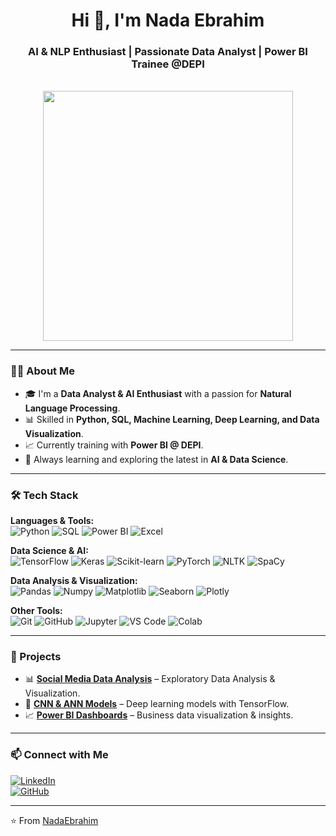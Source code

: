 <div align="center">
	<h1>Hi 👋, I'm Nada Ebrahim</h1>
	<h3>AI & NLP Enthusiast | Passionate Data Analyst | Power BI Trainee @DEPI</h3>
	<br>
	<img src="https://media.giphy.com/media/L1R1tvI9svkIWwpVYr/giphy.gif" width="400"/>
</div>

---

### 👩‍💻 About Me
- 🎓 I'm a **Data Analyst & AI Enthusiast** with a passion for **Natural Language Processing**.  
- 📊 Skilled in **Python, SQL, Machine Learning, Deep Learning, and Data Visualization**.  
- 📈 Currently training with **Power BI @ DEPI**.  
- 🌱 Always learning and exploring the latest in **AI & Data Science**.  

---

### 🛠️ Tech Stack
**Languages & Tools:**  
![Python](https://img.shields.io/badge/Python-3776AB?style=for-the-badge&logo=python&logoColor=white)
![SQL](https://img.shields.io/badge/SQL-4479A1?style=for-the-badge&logo=postgresql&logoColor=white)
![Power BI](https://img.shields.io/badge/Power%20BI-F2C811?style=for-the-badge&logo=powerbi&logoColor=black)
![Excel](https://img.shields.io/badge/Excel-217346?style=for-the-badge&logo=microsoft-excel&logoColor=white)

**Data Science & AI:**  
![TensorFlow](https://img.shields.io/badge/TensorFlow-FF6F00?style=for-the-badge&logo=tensorflow&logoColor=white)
![Keras](https://img.shields.io/badge/Keras-D00000?style=for-the-badge&logo=keras&logoColor=white)
![Scikit-learn](https://img.shields.io/badge/Scikit--learn-F7931E?style=for-the-badge&logo=scikitlearn&logoColor=white)
![PyTorch](https://img.shields.io/badge/PyTorch-EE4C2C?style=for-the-badge&logo=pytorch&logoColor=white)
![NLTK](https://img.shields.io/badge/NLTK-15495E?style=for-the-badge&logo=python&logoColor=white)
![SpaCy](https://img.shields.io/badge/SpaCy-09A3D5?style=for-the-badge&logo=python&logoColor=white)

**Data Analysis & Visualization:**  
![Pandas](https://img.shields.io/badge/Pandas-150458?style=for-the-badge&logo=pandas&logoColor=white)
![Numpy](https://img.shields.io/badge/Numpy-013243?style=for-the-badge&logo=numpy&logoColor=white)
![Matplotlib](https://img.shields.io/badge/Matplotlib-11557c?style=for-the-badge&logo=plotly&logoColor=white)
![Seaborn](https://img.shields.io/badge/Seaborn-4EABE1?style=for-the-badge&logo=python&logoColor=white)
![Plotly](https://img.shields.io/badge/Plotly-3F4F75?style=for-the-badge&logo=plotly&logoColor=white)

**Other Tools:**  
![Git](https://img.shields.io/badge/Git-F05032?style=for-the-badge&logo=git&logoColor=white)
![GitHub](https://img.shields.io/badge/GitHub-181717?style=for-the-badge&logo=github&logoColor=white)
![Jupyter](https://img.shields.io/badge/Jupyter-F37626?style=for-the-badge&logo=jupyter&logoColor=white)
![VS Code](https://img.shields.io/badge/VS%20Code-007ACC?style=for-the-badge&logo=visual-studio-code&logoColor=white)
![Colab](https://img.shields.io/badge/Google%20Colab-F9AB00?style=for-the-badge&logo=googlecolab&logoColor=white)

---

### 🚀 Projects
- 📊 **[Social Media Data Analysis](#)** – Exploratory Data Analysis & Visualization.  
- 🤖 **[CNN & ANN Models](#)** – Deep learning models with TensorFlow.  
- 📈 **[Power BI Dashboards](#)** – Business data visualization & insights.  

---

### 📫 Connect with Me
[![LinkedIn](https://img.shields.io/badge/LinkedIn-0077B5?style=for-the-badge&logo=linkedin&logoColor=white)](https://www.linkedin.com/in/nada-ebrahim-53619a338)  
[![GitHub](https://img.shields.io/badge/GitHub-181717?style=for-the-badge&logo=github&logoColor=white)](https://github.com/nadaebrahim)  

---

⭐️ From [NadaEbrahim](https://github.com/nadaebrahim)


